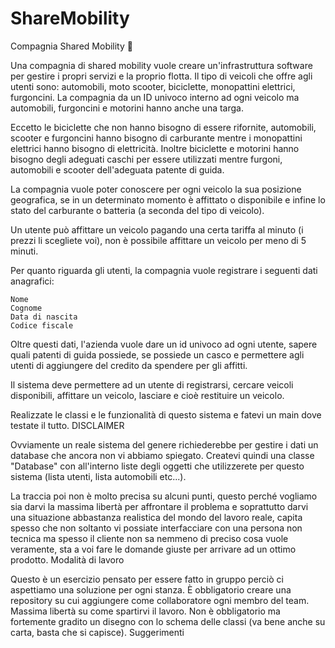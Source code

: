 # ShareMobility
Compagnia Shared Mobility 🛵

Una compagnia di shared mobility vuole creare un'infrastruttura software per gestire i propri servizi e la proprio flotta. Il tipo di veicoli che offre agli utenti sono: automobili, moto scooter, biciclette, monopattini elettrici, furgoncini. La compagnia da un ID univoco interno ad ogni veicolo ma automobili, furgoncini e motorini hanno anche una targa.

Eccetto le biciclette che non hanno bisogno di essere rifornite, automobili, scooter e furgoncini hanno bisogno di carburante mentre i monopattini elettrici hanno bisogno di elettricità. Inoltre biciclette e motorini hanno bisogno degli adeguati caschi per essere utilizzati mentre furgoni, automobili e scooter dell'adeguata patente di guida.

La compagnia vuole poter conoscere per ogni veicolo la sua posizione geografica, se in un determinato momento è affittato o disponibile e infine lo stato del carburante o batteria (a seconda del tipo di veicolo).

Un utente può affittare un veicolo pagando una certa tariffa al minuto (i prezzi li scegliete voi), non è possibile affittare un veicolo per meno di 5 minuti.

Per quanto riguarda gli utenti, la compagnia vuole registrare i seguenti dati anagrafici:

    Nome
    Cognome
    Data di nascita
    Codice fiscale

Oltre questi dati, l'azienda vuole dare un id univoco ad ogni utente, sapere quali patenti di guida possiede, se possiede un casco e permettere agli utenti di aggiungere del credito da spendere per gli affitti.

Il sistema deve permettere ad un utente di registrarsi, cercare veicoli disponibili, affittare un veicolo, lasciare e cioè restituire un veicolo.

Realizzate le classi e le funzionalità di questo sistema e fatevi un main dove testate il tutto.
DISCLAIMER

Ovviamente un reale sistema del genere richiederebbe per gestire i dati un database che ancora non vi abbiamo spiegato. Createvi quindi una classe "Database" con all'interno liste degli oggetti che utilizzerete per questo sistema (lista utenti, lista automobili etc...).

La traccia poi non è molto precisa su alcuni punti, questo perché vogliamo sia darvi la massima libertà per affrontare il problema e soprattutto darvi una situazione abbastanza realistica del mondo del lavoro reale, capita spesso che non soltanto vi possiate interfacciare con una persona non tecnica ma spesso il cliente non sa nemmeno di preciso cosa vuole veramente, sta a voi fare le domande giuste per arrivare ad un ottimo prodotto.
Modalità di lavoro

Questo è un esercizio pensato per essere fatto in gruppo perciò ci aspettiamo una soluzione per ogni stanza. È obbligatorio creare una repository su cui aggiungere come collaboratore ogni membro del team. Massima libertà su come spartirvi il lavoro. Non è obbligatorio ma fortemente gradito un disegno con lo schema delle classi (va bene anche su carta, basta che si capisce).
Suggerimenti

